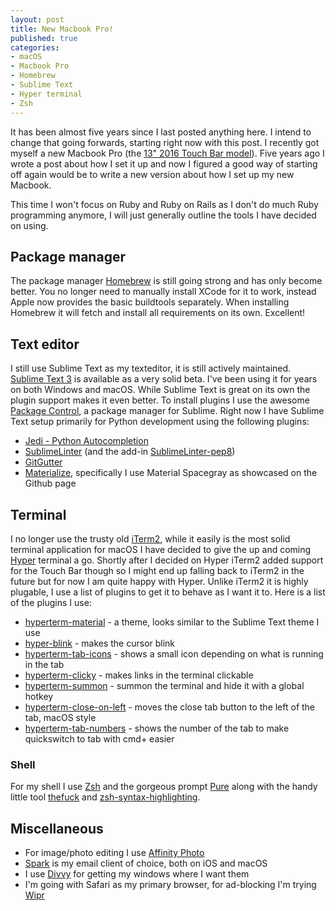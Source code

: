 ```yaml
---
layout: post
title: New Macbook Pro!
published: true
categories:
- macOS
- Macbook Pro
- Homebrew
- Sublime Text
- Hyper terminal
- Zsh
---
```


It has been almost five years since I last posted anything here. I intend to change that going forwards, starting right now with this post. I recently got myself a new Macbook Pro (the [13" 2016 Touch Bar model](http://www.apple.com/macbook-pro/)). Five years ago I wrote a post about how I set it up and now I figured a good way of starting off again would be to write a new version about how I set up my new Macbook.

This time I won't focus on Ruby and Ruby on Rails as I don't do much Ruby programming anymore, I will just generally outline the tools I have decided on using.

## Package manager
The package manager [Homebrew](http://brew.sh) is still going strong and has only become better. You no longer need to manually install XCode for it to work, instead Apple now provides the basic buildtools separately. When installing Homebrew it will fetch and install all requirements on its own. Excellent!

## Text editor
I still use Sublime Text as my texteditor, it is still actively maintained. [Sublime Text 3](https://www.sublimetext.com/3) is available as a very solid beta. I've been using it for years on both Windows and macOS. While Sublime Text is great on its own the plugin support makes it even better. To install plugins I use the awesome [Package Control](https://packagecontrol.io), a package manager for Sublime. Right now I have Sublime Text setup primarily for Python development using the following plugins:

* [Jedi - Python Autocompletion](https://github.com/srusskih/SublimeJEDI)
* [SublimeLinter](https://github.com/SublimeLinter/SublimeLinter3) (and the add-in [SublimeLinter-pep8](https://github.com/SublimeLinter/SublimeLinter-pep8))
* [GitGutter](https://github.com/jisaacks/GitGutter)
* [Materialize](https://github.com/saadq/Materialize), specifically I use Material Spacegray as showcased on the Github page

## Terminal
I no longer use the trusty old [iTerm2](https://www.iterm2.com), while it easily is the most solid terminal application for macOS I have decided to give the up and coming [Hyper](https://hyper.is) terminal a go. Shortly after I decided on Hyper iTerm2 added support for the Touch Bar though so I might end up falling back to iTerm2 in the future but for now I am quite happy with Hyper. Unlike iTerm2 it is highly plugable, I use a list of plugins to get it to behave as I want it to. Here is a list of the plugins I use:

* [hyperterm-material](https://www.npmjs.com/package/hyperterm-material) - a theme, looks similar to the Sublime Text theme I use
* [hyper-blink](https://www.npmjs.com/package/hyper-blink) - makes the cursor blink
* [hyperterm-tab-icons](https://www.npmjs.com/package/hyperterm-tab-icons) - shows a small icon depending on what is running in the tab
* [hyperterm-clicky](https://www.npmjs.com/package/hyperterm-clicky) - makes links in the terminal clickable
* [hyperterm-summon](https://www.npmjs.com/package/hyperterm-summon) - summon the terminal and hide it with a global hotkey
* [hyperterm-close-on-left](https://www.npmjs.com/package/hyperterm-close-on-left) - moves the close tab button to the left of the tab, macOS style
* [hyperterm-tab-numbers](https://www.npmjs.com/package/hyperterm-tab-numbers) - shows the number of the tab to make quickswitch to tab with cmd+<tab num> easier

### Shell
For my shell I use [Zsh](http://zsh.sourceforge.net) and the gorgeous prompt [Pure](https://github.com/sindresorhus/pure) along with the handy little tool [thefuck](https://github.com/nvbn/thefuck) and [zsh-syntax-highlighting](https://github.com/zsh-users/zsh-syntax-highlighting).

## Miscellaneous
* For image/photo editing I use [Affinity Photo](https://affinity.serif.com/en-gb/photo/)
* [Spark](https://sparkmailapp.com) is my email client of choice, both on iOS and macOS
* I use [Divvy](http://mizage.com/divvy/) for getting my windows where I want them
* I'm going with Safari as my primary browser, for ad-blocking I'm trying [Wipr](http://giorgiocalderolla.com/wipr.html)
